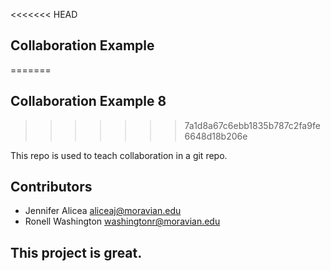 
<<<<<<< HEAD
## Collaboration Example 
=======
## Collaboration Example 8
>>>>>>> 7a1d8a67c6ebb1835b787c2fa9fe6648d18b206e

This repo is used to teach collaboration in a git repo.

## Contributors
* Jennifer Alicea aliceaj@moravian.edu
* Ronell Washington washingtonr@moravian.edu


## This project is great.
